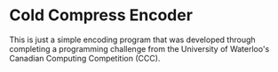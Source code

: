 # Cold Compress Encoder

This is just a simple encoding program that was developed through completing a programming challenge 
from the University of Waterloo's Canadian Computing Competition (CCC).
